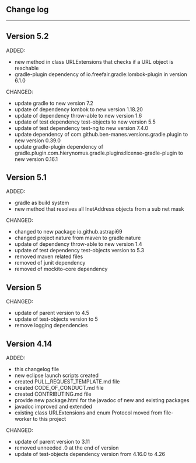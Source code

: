 ## Change log
----------------------

Version 5.2
-------------

ADDED:

- new method in class URLExtensions that checks if a URL object is reachable
- gradle-plugin dependency of io.freefair.gradle:lombok-plugin in version 6.1.0

CHANGED:

- update gradle to new version 7.2
- update of dependency lombok to new version 1.18.20
- update of dependency throw-able to new version 1.6
- update of test dependency test-objects to new version 5.5
- update of test dependency test-ng to new version 7.4.0
- update dependency of com.github.ben-manes.versions.gradle.plugin to new version 0.39.0
- update gradle-plugin dependency of gradle.plugin.com.hierynomus.gradle.plugins:license-gradle-plugin to new version 0.16.1

Version 5.1
-------------

ADDED:

- gradle as build system
- new method that resolves all InetAddress objects from a sub net mask

CHANGED:

- changed to new package io.github.astrapi69
- changed project nature from maven to gradle nature
- update of dependency throw-able  to new version 1.4
- update of test dependency test-objects version to 5.3
- removed maven related files
- removed of junit dependency
- removed of mockito-core dependency

Version 5
-------------

CHANGED:

- update of parent version to 4.5
- update of test-objects version to 5
- remove logging dependencies

Version 4.14
-------------

ADDED:
 
- this changelog file
- new eclipse launch scripts created
- created PULL_REQUEST_TEMPLATE.md file
- created CODE_OF_CONDUCT.md file
- created CONTRIBUTING.md file
- provide new package.html for the javadoc of new and existing packages
- javadoc improved and extended 
- existing class URLExtensions and enum Protocol moved from file-worker to this project

CHANGED:

- update of parent version to 3.11
- removed unneeded .0 at the end of version
- update of test-objects dependency version from 4.16.0 to 4.26 
